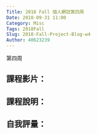 ```yaml
---
Title: 2018 Fall 個人網誌第四周
Date: 2018-09-31 11:00
Category: Misc
Tags: 2018Fall
Slug: 2018-Fall-Project-Blog-w4
Author: 40623239
---
```


第四周

<!-- PELICAN_END_SUMMARY -->

課程影片：
----

課程說明：
----

自我評量：
----
